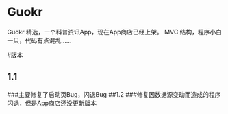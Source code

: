 # Guokr
Guokr 精选，一个科普资讯App，现在App商店已经上架。
MVC 结构，程序小白一只，代码有点混乱......

#版本
## 1.1
###主要修复了启动页Bug，闪退Bug
##1.2
###修复因数据源变动而造成的程序闪退，但是App商店还没更新版本
